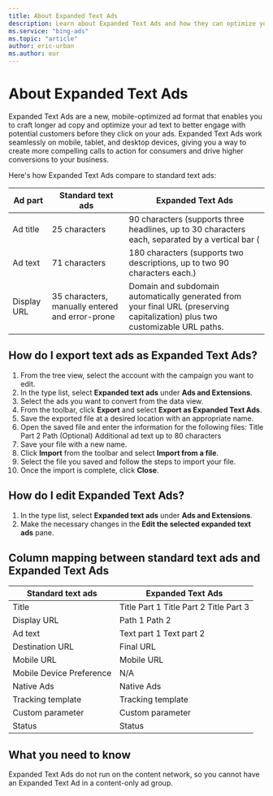 ```yaml
---
title: About Expanded Text Ads
description: Learn about Expanded Text Ads and how they can optimize your ads.
ms.service: "bing-ads"
ms.topic: "article"
author: eric-urban
ms.author: eur
---
```


# About Expanded Text Ads

Expanded Text Ads are a new, mobile-optimized ad format that enables you to craft longer ad copy and optimize your ad text to better engage with potential customers before they click on your ads. Expanded Text Ads work seamlessly on mobile, tablet, and desktop devices, giving you a way to create more compelling calls to action for consumers and drive higher conversions to your business.

Here's how Expanded Text Ads compare to standard text ads:

|Ad part|Standard text ads|Expanded Text Ads|
|---|---|---|
|Ad title|25 characters|90 characters (supports three headlines, up to 30 characters each, separated by a vertical bar (|).)|
|Ad text|71 characters|180 characters (supports two descriptions, up to two 90 characters each.)|
|Display URL|35 characters, manually entered and error-prone|Domain and subdomain automatically generated from your final URL (preserving capitalization) plus two customizable URL paths.|

## How do I export text ads as Expanded Text Ads?
1. From the tree view, select the account with the campaign you want to edit.
1. In the type list, select **Expanded text ads** under **Ads and Extensions**.
1. Select the ads you want to convert from the data view.
1. From the toolbar, click **Export** and select **Export as Expanded Text Ads**.
1. Save the exported file at a desired location with an appropriate name.
1. Open the saved file and enter the information for the following files:    Title Part 2  Path (Optional)  Additional ad text up to 80 characters
1. Save your file with a new name.
1. Click **Import** from the toolbar and select **Import from a file**.
1. Select the file you saved and follow the steps to import your file.
1. Once the import is complete, click **Close**.

## How do I edit Expanded Text Ads?
1. In the type list, select **Expanded text ads** under **Ads and Extensions**.
1. Make the necessary changes in the **Edit the selected expanded text ads** pane.

## Column mapping between standard text ads and Expanded Text Ads
|Standard text ads|Expanded Text Ads|
|---|---|
|Title|Title Part 1     Title Part 2     Title Part 3|
|Display URL|Path 1      Path 2|
|Ad text|Text part 1		Text part 2|
|Destination URL|Final URL|
|Mobile URL|Mobile URL|
|Mobile Device Preference|N/A|
|Native Ads|Native Ads|
|Tracking template|Tracking template|
|Custom parameter|Custom parameter|
|Status|Status|

## What you need to know
Expanded Text Ads do not run on the content network, so you cannot have an Expanded Text Ad in a content-only ad group.


